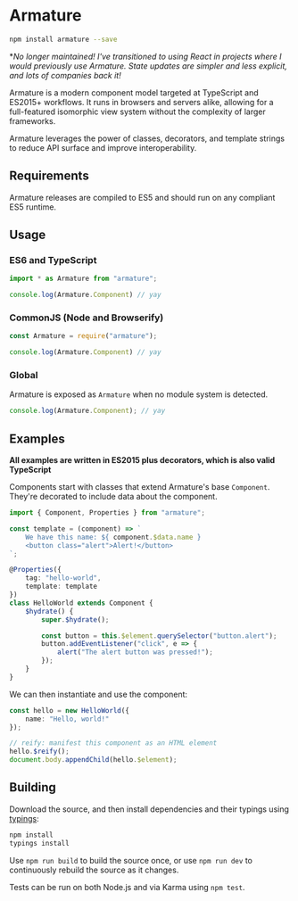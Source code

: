 # Armature
```sh
npm install armature --save
```

**No longer maintained! I've transitioned to using React in projects where I would previously use Armature. State updates are simpler and less explicit, and lots of companies back it!*

Armature is a modern component model targeted at TypeScript and ES2015+ workflows. It runs in browsers and servers alike, allowing for a full-featured isomorphic view system without the complexity of larger frameworks.

Armature leverages the power of classes, decorators, and template strings to reduce API surface and improve interoperability.

## Requirements
Armature releases are compiled to ES5 and should run on any compliant ES5 runtime.

## Usage

### ES6 and TypeScript
```js
import * as Armature from "armature";

console.log(Armature.Component) // yay
```

### CommonJS (Node and Browserify)
```js
const Armature = require("armature");

console.log(Armature.Component) // yay
```

### Global
Armature is exposed as `Armature` when no module system is detected.

```js
console.log(Armature.Component); // yay
```

## Examples
**All examples are written in ES2015 plus decorators, which is also valid TypeScript**

Components start with classes that extend Armature's base `Component`. They're decorated to include data about the component.

```ts
import { Component, Properties } from "armature";

const template = (component) => `
	We have this name: ${ component.$data.name }
	<button class="alert">Alert!</button>
`;

@Properties({
	tag: "hello-world",
	template: template
})
class HelloWorld extends Component {
	$hydrate() {
		super.$hydrate();

		const button = this.$element.querySelector("button.alert");
		button.addEventListener("click", e => {
			alert("The alert button was pressed!");
		});
	}
}
```

We can then instantiate and use the component:

```ts
const hello = new HelloWorld({
	name: "Hello, world!"
});

// reify: manifest this component as an HTML element
hello.$reify();
document.body.appendChild(hello.$element);
```

## Building
Download the source, and then install dependencies and their typings using [typings](https://www.npmjs.com/package/typings):

```sh
npm install
typings install
```

Use `npm run build` to build the source once, or use `npm run dev` to continuously rebuild the source as it changes.

Tests can be run on both Node.js and via Karma using `npm test`.
